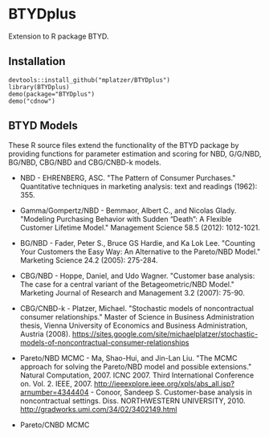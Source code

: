 BTYDplus
========

Extension to R package BTYD.

Installation
------------

```
devtools::install_github("mplatzer/BTYDplus")
library(BTYDplus)
demo(package="BTYDplus")
demo("cdnow")
```

BTYD Models
-----------

These R source files extend the functionality of the BTYD package by providing functions for parameter estimation and scoring for NBD, G/G/NBD, BG/NBD, CBG/NBD and CBG/CNBD-k models.

* NBD - EHRENBERG, ASC. "The Pattern of Consumer Purchases." Quantitative techniques in marketing analysis: text and readings (1962): 355.

* Gamma/Gompertz/NBD - Bemmaor, Albert C., and Nicolas Glady. "Modeling Purchasing Behavior with Sudden “Death”: A Flexible Customer Lifetime Model." Management Science 58.5 (2012): 1012-1021.

* BG/NBD - Fader, Peter S., Bruce GS Hardie, and Ka Lok Lee. "Counting Your Customers the Easy Way: An Alternative to the Pareto/NBD Model." Marketing Science 24.2 (2005): 275-284.

* CBG/NBD - Hoppe, Daniel, and Udo Wagner. "Customer base analysis: The case for a central variant of the Betageometric/NBD Model." Marketing Journal of Research and Management 3.2 (2007): 75-90.

* CBG/CNBD-k - Platzer, Michael. "Stochastic models of noncontractual consumer relationships." Master of Science in Business Administration thesis, Vienna University of Economics and Business Administration, Austria (2008). https://sites.google.com/site/michaelplatzer/stochastic-models-of-noncontractual-consumer-relationships

* Pareto/NBD MCMC - Ma, Shao-Hui, and Jin-Lan Liu. "The MCMC approach for solving the Pareto/NBD model and possible extensions." Natural Computation, 2007. ICNC 2007. Third International Conference on. Vol. 2. IEEE, 2007. http://ieeexplore.ieee.org/xpls/abs_all.jsp?arnumber=4344404 - Conoor, Sandeep S. Customer-base analysis in noncontractual settings. Diss. NORTHWESTERN UNIVERSITY, 2010. http://gradworks.umi.com/34/02/3402149.html

* Pareto/CNBD MCMC
